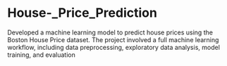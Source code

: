 # House-_Price_Prediction
Developed a machine learning model to predict house prices using the Boston House Price dataset. The project involved a full machine learning workflow, including data preprocessing, exploratory data analysis, model training, and evaluation
